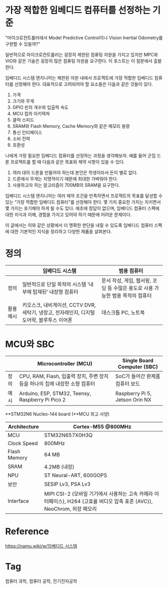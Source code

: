 # 가장 적합한 임베디드 컴퓨터를 선정하는 기준

“마이크로컨트롤러에서 Model Predictive Control이나 Vision Inertial Odometry를 구현할 수 있을까?”

일반적으로 마이크로컨트롤러는 굉장히 제한된 컴퓨팅 자원을 가지고 있지만 MPC와 VIO와 같은 기술은 굉장히 많은 컴퓨팅 자원을 요구한다. 이 포스트는 이 질문에서 출발한다. 

임베디드 시스템 엔지니어는 제한된 자원 내에서 프로젝트에 가장 적합한 임베디드 컴퓨터를 선정해야 한다. 대표적으로 고려되어야 할 요소들은 다음과 같은 것들이 있다.

1. 가격
2. 크기와 무게
3. GPIO 핀의 개수와 입출력 속도
4. MCU 칩의 아키텍쳐
5. 클럭 스피드
6. SRAM와 Flash Memory, Cache Memory와 같은 메모리 용량
7. 통신 인터페이스
8. 소비 전력
9. 호환성

나에게 가장 필요한 임베디드 컴퓨터를 선정하는 과정을 생각해보자. 예를 들어 군집 드론 프로젝트를 할 때 다음과 같은 목표와 제약 사항이 있을 수 있다.

1. 여러 대의 드론을 만들어야 하는데 본인은 학생이라서 돈이 별로 없다.
2. 드론에서 무게는 치명적이기 때문에 최대한 가벼워야 한다.
3. 사용하고자 하는 알고리즘이 700MB의 SRAM을 요구한다.

임베디드 시스템 엔지니어는 여러 제약 조건을 만족하면서 프로젝트의 목표를 달성할 수 있는 “가장 적합한 임베디드 컴퓨터”를 선정해야 한다. 몇 가지 중요한 가치는 지키면서 몇 가지는 포기해야 하게 될 수도 있다. 애초에 정답이 없으며, 임베디드 컴퓨터 스펙에 대한 지식과 이해, 경험을 가지고 있어야 하기 때문에 어려운 문제이다.

이 글에서는 이와 같은 상황에서 더 명확한 판단을 내릴 수 있도록 임베디드 컴퓨터 스펙에 대한 기본적인 지식을 정리하고 다양한 제품을 살펴본다.

# 정의

|  | 임베디드 시스템 | 범용 컴퓨터 |
|---|---|---|
| 정의 | 일반적으로 단일 목적의 시스템 ‘내부에 탑재된’ 내장형 컴퓨터 | 문서 작성, 게임, 웹서핑, 코딩 등 수많은 용도로 사용 가능한 범용 목적의 컴퓨터 |
| 활용 예시 | 키오스크, 내비게이션, CCTV DVR, 세탁기, 냉장고, 전자레인지, 디지털 도어락, 블루투스 이어폰 | 데스크톱 PC, 노트북 |

# MCU와 SBC

|  | Microcontroller (MCU) | Single Board Computer (SBC) |
|---|---|---|
| 정의 | CPU, RAM, Flash, 입출력 장치, 주변 장치 등을 하나의 칩에 내장한 소형 컴퓨터 | SoC가 들어간 완제품 컴퓨터 보드 |
| 예시 | Arduino, ESP, STM32, Teensy, Raspberry Pi Pico 2 | Raspberry Pi 5, Jetson Orin NX |

**STM32N6 Nucleo-144 board (**MCU 최고 사양)

| Architecture | Cortex-M55 @800MHz |
|---|---|
| MCU | STM32N657X0H3Q |
| Clock Speed | 800MHz |
| Flash Memory | 64 MB |
| SRAM | 4.2MB (내장) |
| NPU | ST Neural-ART, 600GOPS |
| 보안 | SESIP Lv3, PSA Lv3 |
| Interface | MIPI CSI-2 (모바일 기기에서 사용하는 고속 카메라 이터페이스), H264 (고효율 비디오 압축 표준 (AVC)), NeoChrom, 외장 메모리 |

# Reference

[https://namu.wiki/w/임베디드 시스템](https://namu.wiki/w/%EC%9E%84%EB%B2%A0%EB%94%94%EB%93%9C%20%EC%8B%9C%EC%8A%A4%ED%85%9C)

# Tag

컴퓨터 과학, 컴퓨터 공학, 전기전자공학
